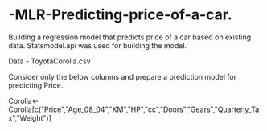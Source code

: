 # -MLR-Predicting-price-of-a-car.
Building a regression model that predicts price of a car based on existing data.
Statsmodel.api was used for building the model.

Data - ToyotaCorolla.csv

Consider only the below columns and prepare a prediction model for predicting Price.

Corolla<-Corolla[c("Price","Age_08_04","KM","HP","cc","Doors","Gears","Quarterly_Tax","Weight")]

